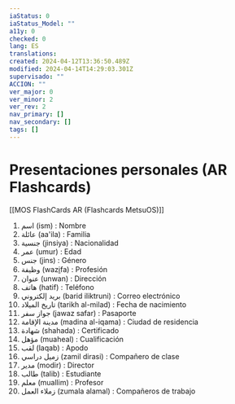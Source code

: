 ```yaml
---
iaStatus: 0
iaStatus_Model: ""
a11y: 0
checked: 0
lang: ES
translations: 
created: 2024-04-12T13:36:50.489Z
modified: 2024-04-14T14:29:03.301Z
supervisado: ""
ACCION: ""
ver_major: 0
ver_minor: 2
ver_rev: 2
nav_primary: []
nav_secondary: []
tags: []
---
```

# Presentaciones personales (AR Flashcards)

[[MOS FlashCards AR (Flashcards MetsuOS)]]

1. اسم (ism) : Nombre
2. عائلة (aa'ila) : Familia
3. جنسية (jinsiya) : Nacionalidad
4. عمر (umur) : Edad
5. جنس (jins) : Género
6. وظيفة (wazi̱fa) : Profesión
7. عنوان (unwan) : Dirección
8. هاتف (hatif) : Teléfono
9. بريد إلكتروني (barid iliktruni) : Correo electrónico
10. تاريخ الميلاد (tarikh al-milad) : Fecha de nacimiento
11. جواز سفر (jawaz safar) : Pasaporte
12. مدينة الإقامة (madina al-iqama) : Ciudad de residencia
13. شهادة (shahada) : Certificado
14. مؤهل (muaheal) : Cualificación
15. لقب (laqab) : Apodo
16. زميل دراسي (zamil dirasi) : Compañero de clase
17. مدير (modir) : Director
18. طالب (talib) : Estudiante
19. معلم (muallim) : Profesor
20. زملاء العمل (zumala alamal) : Compañeros de trabajo
